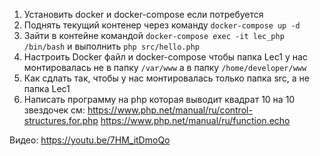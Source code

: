 1) Установить docker и docker-compose если потребуется
2) Поднять текущий контенер через команду 
`docker-compose up -d`
3) Зайти в контейне командой `docker-compose exec -it lec_php /bin/bash` и выполнить `php src/hello.php`
4) Настроить Docker файл и docker-compose чтобы папка Lec1 у нас монтировалась не в папку `/var/www` 
а в папку `/home/developer/www`
5) Как сдлать так, чтобы у нас монтировалась только папка src, а не папка Lec1
6) Написать программу на php которая выводит квадрат 10 на 10 звездочек
см:
https://www.php.net/manual/ru/control-structures.for.php
https://www.php.net/manual/ru/function.echo

Видео: https://youtu.be/7HM_itDmoQo
